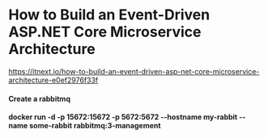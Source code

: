 # How to Build an Event-Driven ASP.NET Core Microservice Architecture

https://itnext.io/how-to-build-an-event-driven-asp-net-core-microservice-architecture-e0ef2976f33f

#### Create a rabbitmq 
#### docker run -d  -p 15672:15672 -p 5672:5672 --hostname my-rabbit --name some-rabbit rabbitmq:3-management

 
